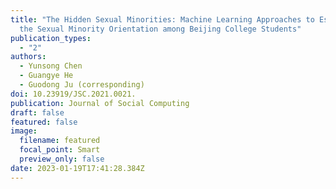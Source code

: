 ```yaml
---
title: "The Hidden Sexual Minorities: Machine Learning Approaches to Estimate
  the Sexual Minority Orientation among Beijing College Students"
publication_types:
  - "2"
authors:
  - Yunsong Chen
  - Guangye He
  - Guodong Ju (corresponding)
doi: 10.23919/JSC.2021.0021.
publication: Journal of Social Computing
draft: false
featured: false
image:
  filename: featured
  focal_point: Smart
  preview_only: false
date: 2023-01-19T17:41:28.384Z
---
```


